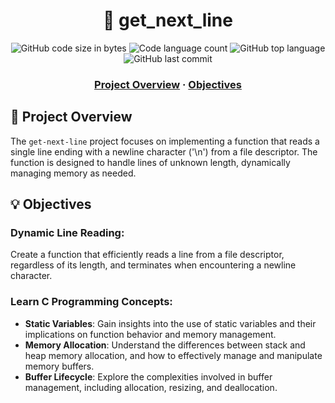 <h1 align="center">
  📖 get_next_line
</h1>

<p align="center">
	<img alt="GitHub code size in bytes" src="https://img.shields.io/github/languages/code-size/benzThor/get_next_line?color=red" />
	<img alt="Code language count" src="https://img.shields.io/github/languages/count/benzThor/get_next_line?color=yellow" />
	<img alt="GitHub top language" src="https://img.shields.io/github/languages/top/benzThor/get_next_line?color=blue" />
	<img alt="GitHub last commit" src="https://img.shields.io/github/last-commit/benzThor/get_next_line?color=green" />
</p>

<h3 align="center">
	<a href="#project-overview">Project Overview</a>
	<span> · </span>
	<a href="#objectives">Objectives</a>
</h3>

## 🔭 Project Overview

The `get-next-line` project focuses on implementing a function that reads a single line ending with a newline character ('\n') from a file descriptor. The function is designed to handle lines of unknown length, dynamically managing memory as needed.

## 💡 Objectives

### Dynamic Line Reading: 

Create a function that efficiently reads a line from a file descriptor, regardless of its length, and terminates when encountering a newline character.

### Learn C Programming Concepts:

   - **Static Variables**: Gain insights into the use of static variables and their implications on function behavior and memory management.
   - **Memory Allocation**: Understand the differences between stack and heap memory allocation, and how to effectively manage and manipulate memory buffers.
   - **Buffer Lifecycle**: Explore the complexities involved in buffer management, including allocation, resizing, and deallocation.
